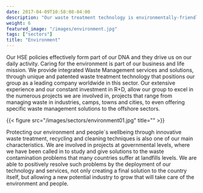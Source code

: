 ```yaml
---
date: 2017-04-09T10:58:08-04:00
description: "Our waste treatment technology is environmentally-friendly"
weight: 6
featured_image: "/images/environment.jpg"
tags: ["sectors"]
title: "Environment"
---
```

Our HSE policies effectively form part of our DNA and they drive us on our daily activity. Caring for the environment is part of our business and life mission. We provide integrated Waste Management services and solutions, through unique and patented waste treatment technology that positions our group as a leading company worldwide in this sector. Our extensive experience and our constant investment in R+D, allow our group to excel in the numerous projects we are involved in, projects that range from managing waste in industries, camps, towns and cities, to even offering specific waste management solutions to the offshore sectors.

{{< figure src="/images/sectors/environment01.jpg" title="" >}}

Protecting our environment and people´s wellbeing through innovative waste treatment, recycling and cleaning techniques is also one of our main characteristics. We are involved in projects at governmental levels, where we have been called in to study and give solutions to the waste contamination problems that many countries suffer at landfills levels. We are able to positively resolve such problems by the deployment of our technology and services, not only creating a final solution to the country itself, but allowing a new potential industry to grow that will take care of the environment and people.
